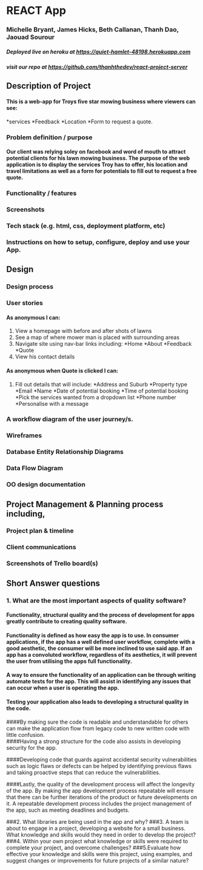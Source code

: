 # REACT App
### Michelle Bryant, James Hicks, Beth Callanan, Thanh Dao, Jaouad Sourour

##### Deployed live on heroku at https://quiet-hamlet-48198.herokuapp.com
##### visit our repo at https://github.com/thanhthedev/react-project-server

## Description of Project
#### This is a web-app for Troys five star mowing business where viewers can see: 
  *services
  *Feedback
  *Location 
  *Form to request a quote.

### Problem definition / purpose
#### Our client was relying soley on facebook and word of mouth to attract potential clients for his lawn mowing business. The purpose of the web application is to display the services Troy has to offer, his location and travel limitations as well as a form for potentials to fill out to request a free quote.

### Functionality / features


### Screenshots


### Tech stack (e.g. html, css, deployment platform, etc)


### Instructions on how to setup, configure, deploy and use your App.


## Design 
### Design process
### User stories

#### As anonymous I can: 

1. View a homepage with before and after shots of lawns 
2. See a map of where mower man is placed with surrounding areas
3. Navigate site using nav-bar links including:
  *Home
  *About
  *Feedback
  *Quote
4. View  his contact details 

#### As anonymous when Quote is clicked I can:

1. Fill out details that will include:
  *Address and Suburb
  *Property type
  *Email
  *Name
  *Date of potential booking
  *Time of potential booking
  *Pick the services wanted from a dropdown list
  *Phone number
  *Personalise with a message


### A workflow diagram of the user journey/s.


### Wireframes

### Database Entity Relationship Diagrams
### Data Flow Diagram
### OO design documentation


## Project Management & Planning process including,
### Project plan & timeline
### Client communications

### Screenshots of Trello board(s)

## Short Answer questions 
### 1. What are the most important aspects of quality software?

#### Functionality, structural quality and the process of development for apps greatly contribute to creating quality software.

#### Functionality is defined as how easy the app is to use. In consumer applications, if the app has a well defined user workflow, complete with a good aesthetic, the consumer will be more inclined to use said app.  If an app has a convoluted workflow, regardless of its aesthetics, it will prevent the user from utilising the apps full functionality.  

#### A way to ensure the functionality of an application can be through writing automate tests for the app. This will assist in identifying any issues that can occur when a user is operating the app. 

#### Testing your application also leads to developing a structural quality in the code.  

####By making sure the code is readable and understandable for others can make the application flow from legacy code to new written code with little confusion.   
####Having a strong structure for the code also assists in developing security for the app. 

####Developing code that guards against accidental security vulnerabilities such as logic flaws or defects can be helped by identifying previous flaws and taking proactive steps that can reduce the vulnerabilities.  

####Lastly, the quality of the development process will affect the longevity of the app. By making the app development process repeatable will ensure that there can be further iterations of the product or future developments on it. A repeatable development process includes the project management of the app, such as meeting deadlines and budgets. 

###2. What libraries are being used in the app and why?
###3. A team is about to engage in a project, developing a website for a small business. What knowledge and skills would they need in order to develop the project?
###4. Within your own project what knowledge or skills were required to complete your project, and overcome challenges?
###5.Evaluate how effective your knowledge and skills were this project, using examples, and suggest changes or improvements for future projects of a similar nature?
